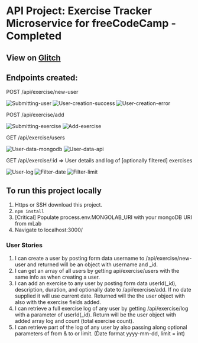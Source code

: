 # API Project: Exercise Tracker Microservice for freeCodeCamp - Completed

## View on [Glitch](https://elite-owl.glitch.me/)

## Endpoints created:

POST /api/exercise/new-user

![Submitting-user](assets/img/Submitting-user.png)
![User-creation-success](assets/img/User-creation-success.png)
![User-creation-error](assets/img/User-creation-error.png)

POST /api/exercise/add

![Submitting-exercise](assets/img/Submitting-exercise.png)
![Add-exercise](assets/img/Add-exercise.png)

GET /api/exercise/users

![User-data-mongodb](assets/img/User-data-mongodb.png)
![User-data-api](assets/img/User-data-api.png)

GET /api/exercise/:id => User details and log of [optionally filtered] exercises

![User-log](assets/img/User-log.png)
![Filter-date](assets/img/Filter-date.png)
![Filter-limit](assets/img/Filter-limit.png)

## To run this project locally

1. Https or SSH download this project.
2. `npm install`
3. [Critical] Populate process.env.MONGOLAB_URI with your mongoDB URI from mLab
4. Navigate to localhost:3000/

### User Stories

1. I can create a user by posting form data username to /api/exercise/new-user and returned will be an object with username and \_id.
2. I can get an array of all users by getting api/exercise/users with the same info as when creating a user.
3. I can add an exercise to any user by posting form data userId(\_id), description, duration, and optionally date to /api/exercise/add. If no date supplied it will use current date. Returned will the the user object with also with the exercise fields added.
4. I can retrieve a full exercise log of any user by getting /api/exercise/log with a parameter of userId(\_id). Return will be the user object with added array log and count (total exercise count).
5. I can retrieve part of the log of any user by also passing along optional parameters of from & to or limit. (Date format yyyy-mm-dd, limit = int)
